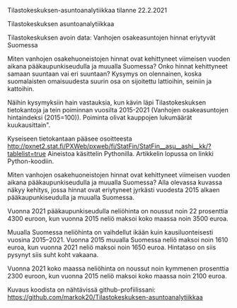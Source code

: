 Tilastokeskuksen-asuntoanalytiikkaa tilanne 22.2.2021

Tilastokeskuksen asuntoanalytiikkaa

Tilastokeskuksen avoin data: Vanhojen osakeasuntojen hinnat eriytyvät Suomessa

Miten vanhojen osakehuoneistojen hinnat ovat kehittyneet viimeisen vuoden aikana pääkaupunkiseudulla ja muualla Suomessa? Onko hinnat kehittyneet samaan suuntaan vai eri suuntaan? Kysymys on olennainen, koska suomalaisten omaisuudesta suurin osa on sijoitettu lattioihin, seiniin ja kattoihin.

Näihin kysymyksiin hain vastauksia, kun kävin läpi Tilastokeskuksen tietokantoja ja tein poiminnan vuosilta 2015-2021 (Vanhojen osakeasuntojen hintaindeksi (2015=100)). Poiminta olivat kauppojen lukumäärät kuukausittain". 

Kyseiseen tietokantaan pääsee osoitteesta http://pxnet2.stat.fi/PXWeb/pxweb/fi/StatFin/StatFin__asu__ashi__kk/?tablelist=true
Aineistoa käsittelin Pythonilla. Artikkelin lopussa on linkki Python-koodiin.

Miten vanhojen osakehuoneistojen hinnat ovat kehittyneet viimeisen vuoden aikana pääkaupunkiseudulla ja muualla Suomessa? Alla olevassa kuvassa näkyy kehitys, jossa hinnat ovat eriytyneet jyrkästi vuodesta 2015 alkaen pääkaupunkiseudulla ja muualla Suomessa. 

Vuonna 2021 pääkaupunkiseudulla neliöhinta on noussut noin 22 prosenttia 4300 euroon, kun vuonna 2015 neliö maksoi koko maassa noin 3500 euroa. 

Muualla Suomessa neliöhinta on vaihdellut ikään kuin kausiluonteisesti vuosina 2015–2021. Vuonna 2015 muualla Suomessa neliö maksoi noin 1610 euroa, kun vuonna 2021 neliö maksoi noin 1650 euroa. Hintataso on siis pysynyt siis suht koht vakaana. 

Vuonna 2021 koko maassa neliöhinta on noussut noin kymmenen prosenttia 2300 euroon, kun vuonna 2015 neliö maksoi koko maassa noin 2100 euroa. 

Kuvaus koodista on nähtävissä github-profiilissani: 
https://github.com/markok20/Tilastokeskuksen-asuntoanalytiikkaa
